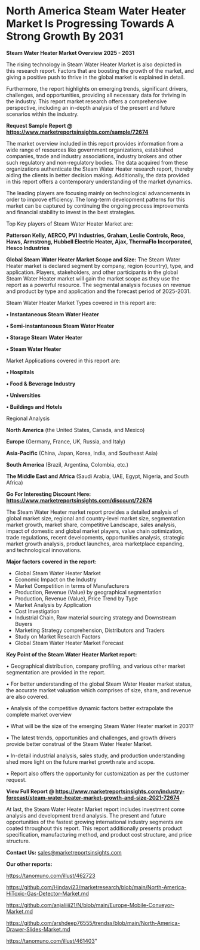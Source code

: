 # North America Steam Water Heater Market Is Progressing Towards A Strong Growth By 2031

<Strong> Steam Water Heater Market Overview 2025 - 2031</strong>

The rising technology in Steam Water Heater Market is also depicted in this research report. Factors that are boosting the growth of the market, and giving a positive push to thrive in the global market is explained in detail.

Furthermore, the report highlights on emerging trends, significant drivers, challenges, and opportunities, providing all necessary data for thriving in the industry. This report market research offers a comprehensive perspective, including an in-depth analysis of the present and future scenarios within the industry.

<strong>Request Sample Report @ <a href=https://www.marketreportsinsights.com/sample/72674>https://www.marketreportsinsights.com/sample/72674</a></strong>

The market overview included in this report provides information from a wide range of resources like government organizations, established companies, trade and industry associations, industry brokers and other such regulatory and non-regulatory bodies. The data acquired from these organizations authenticate the Steam Water Heater research report, thereby aiding the clients in better decision making. Additionally, the data provided in this report offers a contemporary understanding of the market dynamics.

The leading players are focusing mainly on technological advancements in order to improve efficiency. The long-term development patterns for this market can be captured by continuing the ongoing process improvements and financial stability to invest in the best strategies.

Top Key players of Steam Water Heater Market are:

<strong>Patterson Kelly, AERCO, PVI Industries, Graham, Leslie Controls, Reco, Haws, Armstrong, Hubbell Electric Heater, Ajax, ThermaFlo Incorporated, Hesco Industries</strong>

<strong><b>Global Steam Water Heater Market Scope and Size:</b></strong>
The Steam Water Heater market is declared segment by company, region (country), type, and application. Players, stakeholders, and other participants in the global Steam Water Heater market will gain the market scope as they use the report as a powerful resource. The segmental analysis focuses on revenue and product by type and application and the forecast period of 2025-2031.

Steam Water Heater Market Types covered in this report are:

<strong>• Instantaneous Steam Water Heater

• Semi-instantaneous Steam Water Heater

• Storage Steam Water Heater

• Steam Water Heater</strong>

Market Applications covered in this report are:

<strong>• Hospitals

• Food & Beverage Industry

• Universities

• Buildings and Hotels</strong> 

Regional Analysis

<strong>North America</strong> (the United States, Canada, and Mexico)

<strong>Europe</strong> (Germany, France, UK, Russia, and Italy)

<strong>Asia-Pacific</strong> (China, Japan, Korea, India, and Southeast Asia)

<strong>South America</strong> (Brazil, Argentina, Colombia, etc.)

<strong>The Middle East and Africa</strong> (Saudi Arabia, UAE, Egypt, Nigeria, and South Africa)

<strong>Go For Interesting Discount Here: <a href=https://www.marketreportsinsights.com/discount/72674>https://www.marketreportsinsights.com/discount/72674</a></strong>

The Steam Water Heater market report provides a detailed analysis of global market size, regional and country-level market size, segmentation market growth, market share, competitive Landscape, sales analysis, impact of domestic and global market players, value chain optimization, trade regulations, recent developments, opportunities analysis, strategic market growth analysis, product launches, area marketplace expanding, and technological innovations.

<strong><b>Major factors covered in the report:</b></strong>
<ul>
  <li>Global Steam Water Heater Market </li>
  <li>Economic Impact on the Industry</li>
  <li>Market Competition in terms of Manufacturers</li>
  <li>Production, Revenue (Value) by geographical segmentation</li>
  <li>Production, Revenue (Value), Price Trend by Type</li>
  <li>Market Analysis by Application</li>
  <li>Cost Investigation</li>
  <li>Industrial Chain, Raw material sourcing strategy and Downstream Buyers</li>
  <li>Marketing Strategy comprehension, Distributors and Traders</li>
  <li>Study on Market Research Factors</li>
  <li>Global Steam Water Heater Market Forecast</li>
</ul>

<strong><b>Key Point of the Steam Water Heater Market report:</b></strong>

• Geographical distribution, company profiling, and various other market segmentation are provided in the report.

• For better understanding of the global Steam Water Heater market status, the accurate market valuation which comprises of size, share, and revenue are also covered.

• Analysis of the competitive dynamic factors better extrapolate the complete market overview

• What will be the size of the emerging Steam Water Heater market in 2031?

• The latest trends, opportunities and challenges, and growth drivers provide better construal of the Steam Water Heater Market.

• In-detail industrial analysis, sales study, and production understanding shed more light on the future market growth rate and scope.

• Report also offers the opportunity for customization as per the customer request.

<strong><b>View Full Report @ <a href=https://www.marketreportsinsights.com/industry-forecast/steam-water-heater-market-growth-and-size-2021-72674>https://www.marketreportsinsights.com/industry-forecast/steam-water-heater-market-growth-and-size-2021-72674</a></b></strong>


At last, the Steam Water Heater Market report includes investment come analysis and development trend analysis. The present and future opportunities of the fastest growing international industry segments are coated throughout this report. This report additionally presents product specification, manufacturing method, and product cost structure, and price structure.

<strong>Contact Us:</strong>
sales@marketreportsinsights.com

<strong>Our other reports:</strong>

<a href=https://tanomuno.com/illust/462723>https://tanomuno.com/illust/462723</a>

<a href=https://github.com/Hindavi23/marketresearch/blob/main/North-America-HiToxic-Gas-Detector-Market.md>https://github.com/Hindavi23/marketresearch/blob/main/North-America-HiToxic-Gas-Detector-Market.md</a>

<a href=https://github.com/anjaliiii21/N/blob/main/Europe-Mobile-Conveyor-Market.md>https://github.com/anjaliiii21/N/blob/main/Europe-Mobile-Conveyor-Market.md</a>

<a href=https://github.com/arshdeep76555/trendss/blob/main/North-America-Drawer-Slides-Market.md>https://github.com/arshdeep76555/trendss/blob/main/North-America-Drawer-Slides-Market.md</a>

<a href=https://tanomuno.com/illust/461403>https://tanomuno.com/illust/461403</a>"
